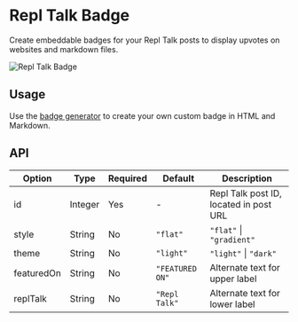 # Repl Talk Badge

Create embeddable badges for your Repl Talk posts to display upvotes on websites and markdown files.

<img src="https://replit-badge.vercel.app/api?id=123456" alt="Repl Talk Badge">

## Usage
Use the [badge generator](https://create-replit-badge.now.sh/) to create your own custom badge in HTML and Markdown.

## API
| Option     | Type    | Required | Default         | Description                            |
|------------|---------|----------|-----------------|----------------------------------------|
| id         | Integer | Yes      | -               | Repl Talk post ID, located in post URL |
| style      | String  | No       | `"flat"`        | `"flat"` \| `"gradient"`               |
| theme      | String  | No       | `"light"`       | `"light"` \| `"dark"`                  |
| featuredOn | String  | No       | `"FEATURED ON"` | Alternate text for upper label         |
| replTalk   | String  | No       | `"Repl Talk"`   | Alternate text for lower label         |